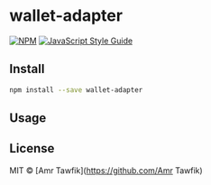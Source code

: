 # wallet-adapter

[![NPM](https://img.shields.io/npm/v/wallet-adapter.svg)](https://www.npmjs.com/package/wallet-adapter) [![JavaScript Style Guide](https://img.shields.io/badge/code_style-standard-brightgreen.svg)](https://standardjs.com)

## Install

```bash
npm install --save wallet-adapter
```

## Usage

## License

MIT © [Amr Tawfik](https://github.com/Amr Tawfik)
